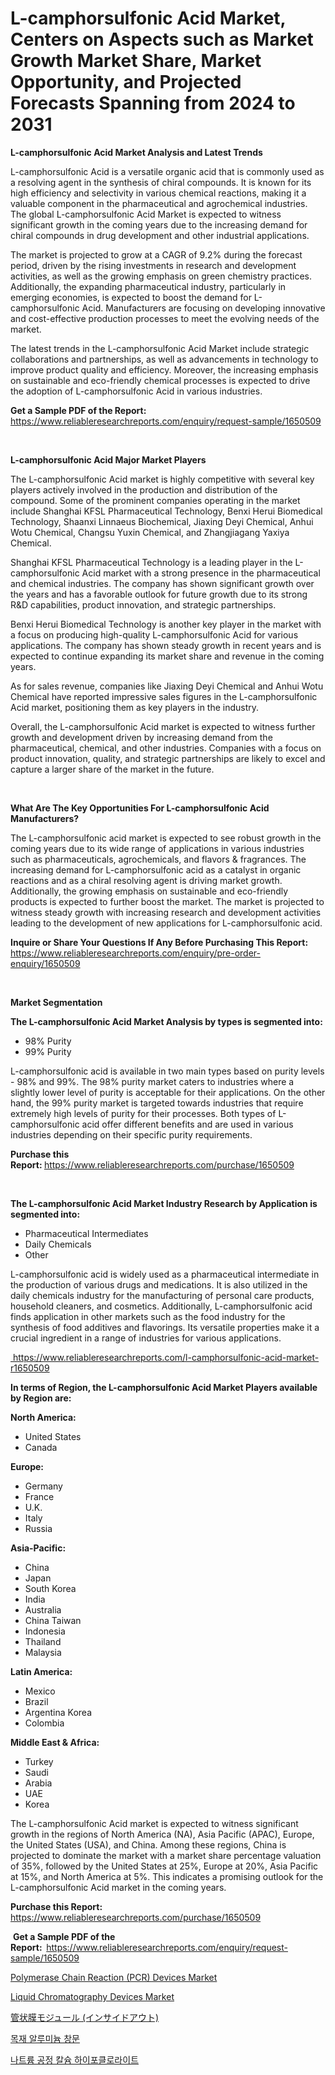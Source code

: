 <p><h1>L-camphorsulfonic Acid Market, Centers on Aspects such as Market Growth Market Share, Market Opportunity, and Projected Forecasts Spanning from 2024 to 2031</h1></p><p><strong>L-camphorsulfonic Acid Market Analysis and Latest Trends</strong></p>
<p><p>L-camphorsulfonic Acid is a versatile organic acid that is commonly used as a resolving agent in the synthesis of chiral compounds. It is known for its high efficiency and selectivity in various chemical reactions, making it a valuable component in the pharmaceutical and agrochemical industries. The global L-camphorsulfonic Acid Market is expected to witness significant growth in the coming years due to the increasing demand for chiral compounds in drug development and other industrial applications.</p><p>The market is projected to grow at a CAGR of 9.2% during the forecast period, driven by the rising investments in research and development activities, as well as the growing emphasis on green chemistry practices. Additionally, the expanding pharmaceutical industry, particularly in emerging economies, is expected to boost the demand for L-camphorsulfonic Acid. Manufacturers are focusing on developing innovative and cost-effective production processes to meet the evolving needs of the market.</p><p>The latest trends in the L-camphorsulfonic Acid Market include strategic collaborations and partnerships, as well as advancements in technology to improve product quality and efficiency. Moreover, the increasing emphasis on sustainable and eco-friendly chemical processes is expected to drive the adoption of L-camphorsulfonic Acid in various industries.</p></p>
<p><strong>Get a Sample PDF of the Report:&nbsp;</strong> <a href="https://www.reliableresearchreports.com/enquiry/request-sample/1650509">https://www.reliableresearchreports.com/enquiry/request-sample/1650509</a></p>
<p>&nbsp;</p>
<p><strong>L-camphorsulfonic Acid Major Market Players</strong></p>
<p><p>The L-camphorsulfonic Acid market is highly competitive with several key players actively involved in the production and distribution of the compound. Some of the prominent companies operating in the market include Shanghai KFSL Pharmaceutical Technology, Benxi Herui Biomedical Technology, Shaanxi Linnaeus Biochemical, Jiaxing Deyi Chemical, Anhui Wotu Chemical, Changsu Yuxin Chemical, and Zhangjiagang Yaxiya Chemical.</p><p>Shanghai KFSL Pharmaceutical Technology is a leading player in the L-camphorsulfonic Acid market with a strong presence in the pharmaceutical and chemical industries. The company has shown significant growth over the years and has a favorable outlook for future growth due to its strong R&D capabilities, product innovation, and strategic partnerships.</p><p>Benxi Herui Biomedical Technology is another key player in the market with a focus on producing high-quality L-camphorsulfonic Acid for various applications. The company has shown steady growth in recent years and is expected to continue expanding its market share and revenue in the coming years.</p><p>As for sales revenue, companies like Jiaxing Deyi Chemical and Anhui Wotu Chemical have reported impressive sales figures in the L-camphorsulfonic Acid market, positioning them as key players in the industry.</p><p>Overall, the L-camphorsulfonic Acid market is expected to witness further growth and development driven by increasing demand from the pharmaceutical, chemical, and other industries. Companies with a focus on product innovation, quality, and strategic partnerships are likely to excel and capture a larger share of the market in the future.</p></p>
<p>&nbsp;</p>
<p><strong>What Are The Key Opportunities For L-camphorsulfonic Acid Manufacturers?</strong></p>
<p><p>The L-camphorsulfonic acid market is expected to see robust growth in the coming years due to its wide range of applications in various industries such as pharmaceuticals, agrochemicals, and flavors & fragrances. The increasing demand for L-camphorsulfonic acid as a catalyst in organic reactions and as a chiral resolving agent is driving market growth. Additionally, the growing emphasis on sustainable and eco-friendly products is expected to further boost the market. The market is projected to witness steady growth with increasing research and development activities leading to the development of new applications for L-camphorsulfonic acid.</p></p>
<p><strong>Inquire or Share Your Questions If Any Before Purchasing This Report:</strong> <a href="https://www.reliableresearchreports.com/enquiry/pre-order-enquiry/1650509">https://www.reliableresearchreports.com/enquiry/pre-order-enquiry/1650509</a></p>
<p>&nbsp;</p>
<p><strong>Market Segmentation</strong></p>
<p><strong>The L-camphorsulfonic Acid Market Analysis by types is segmented into:</strong></p>
<p><ul><li>98% Purity</li><li>99% Purity</li></ul></p>
<p><p>L-camphorsulfonic acid is available in two main types based on purity levels - 98% and 99%. The 98% purity market caters to industries where a slightly lower level of purity is acceptable for their applications. On the other hand, the 99% purity market is targeted towards industries that require extremely high levels of purity for their processes. Both types of L-camphorsulfonic acid offer different benefits and are used in various industries depending on their specific purity requirements.</p></p>
<p><strong>Purchase this Report:&nbsp;</strong><a href="https://www.reliableresearchreports.com/purchase/1650509">https://www.reliableresearchreports.com/purchase/1650509</a></p>
<p>&nbsp;</p>
<p><strong>The L-camphorsulfonic Acid Market Industry Research by Application is segmented into:</strong></p>
<p><ul><li>Pharmaceutical Intermediates</li><li>Daily Chemicals</li><li>Other</li></ul></p>
<p><p>L-camphorsulfonic acid is widely used as a pharmaceutical intermediate in the production of various drugs and medications. It is also utilized in the daily chemicals industry for the manufacturing of personal care products, household cleaners, and cosmetics. Additionally, L-camphorsulfonic acid finds application in other markets such as the food industry for the synthesis of food additives and flavorings. Its versatile properties make it a crucial ingredient in a range of industries for various applications.</p></p>
<p><a href="https://www.reliableresearchreports.com/l-camphorsulfonic-acid-market-r1650509">&nbsp;https://www.reliableresearchreports.com/l-camphorsulfonic-acid-market-r1650509</a></p>
<p><strong>In terms of Region, the L-camphorsulfonic Acid Market Players available by Region are:</strong></p>
<p>
    <p> <strong> North America: </strong>
        <ul>
            <li>United States</li>
            <li>Canada</li>
        </ul>
        </p> 
    <p> <strong> Europe: </strong>
        <ul>
            <li>Germany</li>
            <li>France</li>
            <li>U.K.</li>
            <li>Italy</li>
            <li>Russia</li>
        </ul>
        </p> 
    <p> <strong> Asia-Pacific: </strong>
        <ul>
            <li>China</li>
            <li>Japan</li>
            <li>South Korea</li>
            <li>India</li>
            <li>Australia</li>
            <li>China Taiwan</li>
            <li>Indonesia</li>
            <li>Thailand</li>
            <li>Malaysia</li>
        </ul>
        </p> 
    <p> <strong> Latin America: </strong>
        <ul>
            <li>Mexico</li>
            <li>Brazil</li>
            <li>Argentina Korea</li>
            <li>Colombia</li>
        </ul>
        </p> 
    <p> <strong> Middle East & Africa: </strong>
        <ul>
            <li>Turkey</li>
            <li>Saudi</li>
            <li>Arabia</li>
            <li>UAE</li>
            <li>Korea</li>
        </ul>
    </p>
    </p>
<p><p>The L-camphorsulfonic Acid market is expected to witness significant growth in the regions of North America (NA), Asia Pacific (APAC), Europe, the United States (USA), and China. Among these regions, China is projected to dominate the market with a market share percentage valuation of 35%, followed by the United States at 25%, Europe at 20%, Asia Pacific at 15%, and North America at 5%. This indicates a promising outlook for the L-camphorsulfonic Acid market in the coming years.</p></p>
<p><strong>Purchase this Report: </strong><a href="https://www.reliableresearchreports.com/purchase/1650509">https://www.reliableresearchreports.com/purchase/1650509</a></p>
<p>&nbsp;<strong>Get a Sample PDF of the Report:&nbsp;&nbsp;</strong><a href="https://www.reliableresearchreports.com/enquiry/request-sample/1650509">https://www.reliableresearchreports.com/enquiry/request-sample/1650509</a></p>
<p><strong></strong></p>
<p><p><a href="https://github.com/castoriffic/Market-Research-Report-List-4/blob/main/polymerase-chain-reaction-pcr-devices-market.md">Polymerase Chain Reaction (PCR) Devices Market</a></p><p><a href="https://github.com/LaceyZemlak1/Market-Research-Report-List-1/blob/main/liquid-chromatography-devices-market.md">Liquid Chromatography Devices Market</a></p><p><a href="https://github.com/klon646/Market-Research-Report-List-1/blob/main/610966494282.md">管状膜モジュール (インサイドアウト)</a></p><p><a href="https://github.com/nicolaseller56452023/Market-Research-Report-List-1/blob/main/204875585957.md">목재 알루미늄 창문</a></p><p><a href="https://github.com/joyliyu/Market-Research-Report-List-1/blob/main/483607385956.md">나트륨 공정 칼슘 하이포클로라이트</a></p></p>